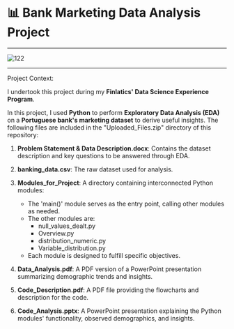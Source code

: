 # 📊 Bank Marketing Data Analysis Project
---
![122](https://github.com/user-attachments/assets/02a507e6-13bd-4f2b-91a8-10125fe09ac4)

---
Project Context:

I undertook this project during my **Finlatics' Data Science Experience Program**.

In this project, I used **Python** to perform **Exploratory Data Analysis (EDA)** on a **Portuguese bank's marketing dataset** to derive useful insights. The following files are included in the "Uploaded_Files.zip" directory of this repository:

1. **Problem Statement & Data Description.docx**: Contains the dataset description and key questions to be answered through EDA.
2. **banking_data.csv**: The raw dataset used for analysis.
3. **Modules_for_Project**: A directory containing interconnected Python modules:

   - The 'main()' module serves as the entry point, calling other modules as needed.
   - The other modules are:
      - null_values_dealt.py
      - Overview.py
      - distribution_numeric.py
      - Variable_distribution.py
   - Each module is designed to fulfill specific objectives.
   
4. **Data_Analysis.pdf**: A PDF version of a PowerPoint presentation summarizing demographic trends and insights.
5. **Code_Description.pdf**: A PDF file providing the flowcharts and description for the code.
6.  **Code_Analysis.pptx**: A PowerPoint presentation explaining the Python modules' functionality, observed demographics, and insights.
